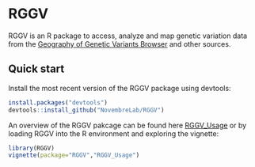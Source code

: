 # RGGV

RGGV is an R package to access, analyze and map genetic variation data from the [Geography of Genetic Variants Browser](http://popgen.uchicago.edu/ggv) and other sources. 

## Quick start

Install the most recent version of the RGGV package using devtools:

```R
install.packages("devtools")
devtools::install_github("NovembreLab/RGGV")
```


An overview of the RGGV pakcage can be found here [RGGV_Usage](http://jnpopgen.org/RGGV/vignettes/RGGV_Usage.html) or
by loading RGGV into the R environment and exploring the vignette:

```R
library(RGGV)
vignette(package="RGGV","RGGV_Usage")
```

